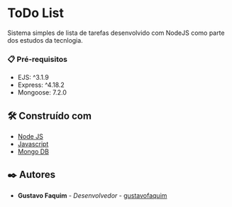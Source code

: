 # ToDo List

Sistema simples de lista de tarefas desenvolvido com NodeJS como parte dos estudos da tecnlogia.

### 📋 Pré-requisitos

* EJS: ^3.1.9 <br>
* Express: ^4.18.2 <br>
* Mongoose: 7.2.0 <br>


## 🛠️ Construído com


* [Node JS](https://nodejs.org/en) 
* [Javascript](https://www.javascript.com/) 
* [Mongo DB](https://www.mongodb.com/pt-br)


## ✒️ Autores

* **Gustavo Faquim** - *Desenvolvedor* - [gustavofaquim](https://github.com/gustavofaquim)
